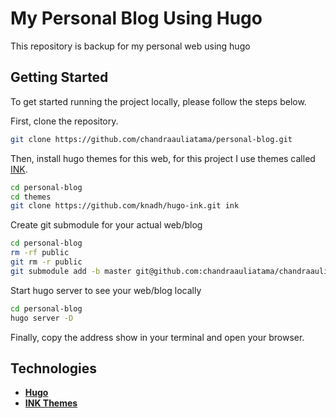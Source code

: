 # My Personal Blog Using Hugo

This repository is backup for my personal web using hugo

## Getting Started

To get started running the project locally, please follow the steps below.

First, clone the repository.

```bash
git clone https://github.com/chandraauliatama/personal-blog.git
```

Then, install hugo themes for this web, for this project I use themes called [INK](https://themes.gohugo.io/themes/hugo-ink/).

```bash
cd personal-blog
cd themes
git clone https://github.com/knadh/hugo-ink.git ink
```

Create git submodule for your actual web/blog

```bash
cd personal-blog
rm -rf public
git rm -r public
git submodule add -b master git@github.com:chandraauliatama/chandraauliatama.github.io.git public
```

Start hugo server to see your web/blog locally

```bash
cd personal-blog
hugo server -D
```

Finally, copy the address show in your terminal and open your browser.

## Technologies

-   **[Hugo](https://gohugo.io/)**
-   **[INK Themes](https://themes.gohugo.io/themes/hugo-ink/)**
